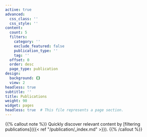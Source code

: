 ```yaml
---
active: true
advanced:
  css_class: ''
  css_style: ''
content:
  count: 5
  filters:
    category: ''
    exclude_featured: false
    publication_type: ''
    tag: ''
  offset: 0
  order: desc
  page_type: publication
design:
  background: {}
  view: 2
headless: true
subtitle: ''
title: Publications
weight: 90
widget: pages
headless: true  # This file represents a page section.
---
```

{{% callout note %}}
Quickly discover relevant content by [filtering publications]({{< ref "/publication/_index.md" >}}).
{{% /callout %}}

